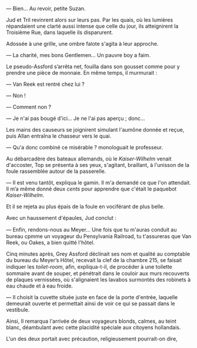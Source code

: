 — Bien... Au revoir, petite Suzan.

Jud et Tril revinrent alors sur leurs pas. Par les quais, où les lumières
répandaient une clarté aussi intense que celle du jour, ils atteignirent la
Troisième Rue, dans laquelle ils disparurent.

Adossée à une grille, une ombre falote s'agita à leur approche.

— La charité, mes bons Gentlemen... Un pauvre boy a faim.

Le pseudo-Assford s’arrêta net, fouilla dans son gousset comme pour y
prendre une pièce de monnaie. En même temps, il murmurait :

— Van Reek est rentré chez lui ?

— Non !

— Comment non ?

— Je n'ai pas bougé d'ici... Je ne l'ai pas aperçu ; donc...

Les mains des causeurs se joignirent simulant l'aumône donnée et reçue,
puis Allan entraîna le chasseur vers le quai.

— Qu'a donc combiné ce misérable ? monologuait le professeur.

Au débarcadère des bateaux allemands, où le _Kaiser-Wilhelm_ venait
d'accoster, Top se présenta à ses yeux, s'agitant, braillant, à l'unisson de
la foule rassemblée autour de la passerelle.

— Il est venu tantôt, expliqua le gamin. Il m'a demandé ce que l'on
attendait. Il m’a même donné deux _cents_ pour apprendre que c'était le
paquebot _Kaiser-Wilhelm_.

Et il se rejeta au plus épais de la foule en vociférant de plus belle.

Avec un haussement d'épaules, Jud conclut :

— Enﬁn, rendons-nous au Meyer... Une fois que tu m'auras conduit au
bureau cpmme un voyageur du Pensylvania Railroad, tu t'assureras que
Van Reek, ou Oakes, a bien quitté l'hôtel.

Cinq minutes après, Grey Assford déclinait ses nom et qualité au
comptable du bureau du Meyer’s Hôtel, recevait la clef de la chambre 215,
se faisait indiquer les _toilet-room_, aﬁn, expliqua-t-il, de procéder à une
toilette sommaire avant de souper, et pénétrait dans le couloir aux murs
recouverts de plaques vernissées, où s'alignaient les lavabos surmontés des
robinets à eau chaude et à eau froide.

— Il choisit la cuvette située juste en face de la porte d'entrée, laquelle
demeurait ouverte et permettait ainsi de voir ce qui se passait dans le vestibule.

Ainsi, Il remarqua l'arrivée de deux voyageurs blonds, calmes, au teint
blanc, déambulant avec cette placidité spéciale aux citoyens hollandais.

L'un des deux portait avec précaution, religieusement pourrait-on dire,
